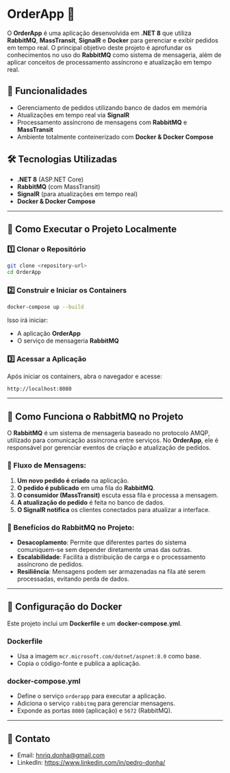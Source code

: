 # OrderApp 🚀

O **OrderApp** é uma aplicação desenvolvida em **.NET 8** que utiliza **RabbitMQ**, **MassTransit**, **SignalR** e **Docker** para gerenciar e exibir pedidos em tempo real. O principal objetivo deste projeto é aprofundar os conhecimentos no uso do **RabbitMQ** como sistema de mensageria, além de aplicar conceitos de processamento assíncrono e atualização em tempo real.

## 📌 Funcionalidades
- Gerenciamento de pedidos utilizando banco de dados em memória
- Atualizações em tempo real via **SignalR**
- Processamento assíncrono de mensagens com **RabbitMQ** e **MassTransit**
- Ambiente totalmente conteinerizado com **Docker & Docker Compose**

## 🛠️ Tecnologias Utilizadas
- **.NET 8** (ASP.NET Core)
- **RabbitMQ** (com MassTransit)
- **SignalR** (para atualizações em tempo real)
- **Docker & Docker Compose**

---

## 🚀 Como Executar o Projeto Localmente

### 1️⃣ Clonar o Repositório
```sh
git clone <repository-url>
cd OrderApp
```

### 2️⃣ Construir e Iniciar os Containers
```sh
docker-compose up --build
```
Isso irá iniciar:
- A aplicação **OrderApp**
- O serviço de mensageria **RabbitMQ**

### 3️⃣ Acessar a Aplicação
Após iniciar os containers, abra o navegador e acesse:
```
http://localhost:8080
```

---

## 📝 Como Funciona o RabbitMQ no Projeto
O **RabbitMQ** é um sistema de mensageria baseado no protocolo AMQP, utilizado para comunicação assíncrona entre serviços. No **OrderApp**, ele é responsável por gerenciar eventos de criação e atualização de pedidos.

### 🔹 Fluxo de Mensagens:
1. **Um novo pedido é criado** na aplicação.
2. **O pedido é publicado** em uma fila do **RabbitMQ**.
3. **O consumidor (MassTransit)** escuta essa fila e processa a mensagem.
4. **A atualização do pedido** é feita no banco de dados.
5. **O SignalR notifica** os clientes conectados para atualizar a interface.

### 🔹 Benefícios do RabbitMQ no Projeto:
- **Desacoplamento**: Permite que diferentes partes do sistema comuniquem-se sem depender diretamente umas das outras.
- **Escalabilidade**: Facilita a distribuição de carga e o processamento assíncrono de pedidos.
- **Resiliência**: Mensagens podem ser armazenadas na fila até serem processadas, evitando perda de dados.

---

## 📜 Configuração do Docker
Este projeto inclui um **Dockerfile** e um **docker-compose.yml**.

### **Dockerfile**
- Usa a imagem `mcr.microsoft.com/dotnet/aspnet:8.0` como base.
- Copia o código-fonte e publica a aplicação.

### **docker-compose.yml**
- Define o serviço `orderapp` para executar a aplicação.
- Adiciona o serviço `rabbitmq` para gerenciar mensagens.
- Exponde as portas `8080` (aplicação) e `5672` (RabbitMQ).

---

## 📧 Contato

- Email: hnriq.donha@gmail.com
- LinkedIn: https://www.linkedin.com/in/pedro-donha/
